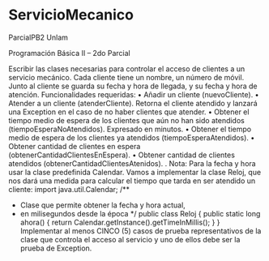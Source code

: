 # ServicioMecanico
ParcialPB2 Unlam

Programación Básica II – 2do Parcial

Escribir las clases necesarias para controlar el acceso de clientes a un servicio
mecánico.
Cada cliente tiene un nombre, un número de móvil.
Junto al cliente se guarda su fecha y hora de llegada, y su fecha y hora de atención.
Funcionalidades requeridas:
• Añadir un cliente (nuevoCliente).
• Atender a un cliente (atenderCliente). Retorna el cliente atendido y lanzará
una Exception en el caso de no haber clientes que atender.
• Obtener el tiempo medio de espera de los clientes que aún no han sido
atendidos (tiempoEsperaNoAtendidos). Expresado en minutos.
• Obtener el tiempo medio de espera de los clientes ya atendidos
(tiempoEsperaAtendidos).
• Obtener cantidad de clientes en espera
(obtenerCantidadClientesEnEspera).
• Obtener cantidad de clientes atendidos (obtenerCantidadClientesAtenidos).
.
Nota:
Para la fecha y hora usar la clase predefinida Calendar.
Vamos a implementar la clase Reloj, que nos dará una medida para calcular el
tiempo que tarda en ser atendido un cliente:
import java.util.Calendar;
/**
* Clase que permite obtener la fecha y hora actual,
* en milisegundos desde la época
*/
public class Reloj {
public static long ahora() {
return Calendar.getInstance().getTimeInMillis();
}
}
Implementar al menos CINCO (5) casos de prueba representativos de la clase que
controla el acceso al servicio y uno de ellos debe ser la prueba de Exception.
